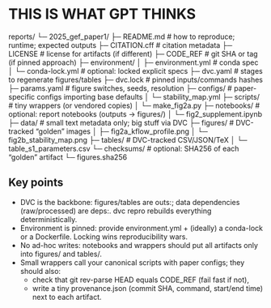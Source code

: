# THIS IS WHAT GPT THINKS

reports/
└─ 2025_gef_paper1/
   ├─ README.md                   # how to reproduce; runtime; expected outputs
   ├─ CITATION.cff                # citation metadata
   ├─ LICENSE                     # license for artifacts (if different)
   ├─ CODE_REF                    # git SHA or tag (if pinned approach)
   ├─ environment/
   │  ├─ environment.yml          # conda spec
   │  └─ conda-lock.yml           # optional: locked explicit specs
   ├─ dvc.yaml                    # stages to regenerate figures/tables
   ├─ dvc.lock                    # pinned inputs/commands hashes
   ├─ params.yaml                 # figure switches, seeds, resolution
   ├─ configs/                    # paper-specific configs importing base defaults
   │  └─ stability_map.yml
   ├─ scripts/                    # tiny wrappers (or vendored copies)
   │  └─ make_fig2a.py
   ├─ notebooks/                  # optional: report notebooks (outputs → figures/)
   │  └─ fig2_supplement.ipynb
   ├─ data/                       # small text metadata only; big stuff via DVC
   ├─ figures/                    # DVC-tracked “golden” images
   │  ├─ fig2a_kflow_profile.png
   │  └─ fig2b_stability_map.png
   ├─ tables/                     # DVC-tracked CSV/JSON/TeX
   │  └─ table_s1_parameters.csv
   └─ checksums/                  # optional: SHA256 of each “golden” artifact
      └─ figures.sha256

## Key points

- DVC is the backbone: figures/tables are outs:; data dependencies (raw/processed) are deps:. dvc repro rebuilds everything deterministically.
- Environment is pinned: provide environment.yml + (ideally) a conda-lock or a Dockerfile. Locking wins reproducibility wars.
- No ad-hoc writes: notebooks and wrappers should put all artifacts only into figures/ and tables/.
- Small wrappers call your canonical scripts with paper configs; they should also:
    - check that git rev-parse HEAD equals CODE_REF (fail fast if not),
    - write a tiny provenance.json (commit SHA, command, start/end time) next to each artifact.